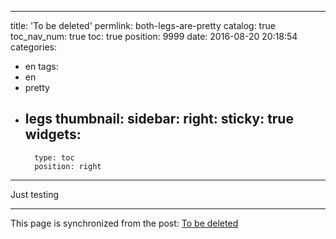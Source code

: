 
---
title: 'To be deleted'
permlink: both-legs-are-pretty
catalog: true
toc_nav_num: true
toc: true
position: 9999
date: 2016-08-20 20:18:54
categories:
- en
tags:
- en
- pretty
- legs
thumbnail: 
sidebar:
    right:
        sticky: true
widgets:
    -
        type: toc
        position: right
---


<html>
<p>Just testing</p>
</html>

- - -

This page is synchronized from the post: [To be deleted](https://steemit.com/@justyy/both-legs-are-pretty)
